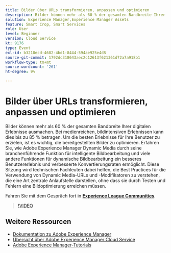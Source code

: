 ```yaml
---
title: Bilder über URLs transformieren, anpassen und optimieren
description: Bilder können mehr als 60 % der gesamten Bandbreite Ihrer digitalen Erlebnisse ausmachen. Bei medienreichen, bildintensiven Erlebnissen kann dies bis zu 85 % betragen. Um die besten Erlebnisse für Ihre Benutzer zu erzielen, ist es wichtig, die bereitgestellten Bilder zu optimieren. Erfahren Sie, wie Adobe Experience Manager Dynamic Media durch seine branchenführende Funktion für intelligente Bildbearbeitung und viele andere Funktionen für dynamische Bildbearbeitung ein besseres Benutzererlebnis und verbesserte Konvertierungsraten ermöglicht. Diese Sitzung wird technischen Fachleuten dabei helfen, die Best Practices für die Verwendung von Dynamic Media-URLs und -Modifikatoren zu verstehen, die eine Art zentrale Anlaufstelle darstellen, ohne dass sie durch Testen und Fehlern eine Bildoptimierung erreichen müssen.
solution: Experience Manager,Experience Manager Assets
feature: Smart Crop, Smart Services
role: User
level: Beginner
version: Cloud Service
kt: 9176
type: Event
exl-id: b3218ecd-4682-4bd1-8444-594ae925e4d8
source-git-commit: 1792dc318643aec2c12613f621361d72a7a918b1
workflow-type: tm+mt
source-wordcount: '261'
ht-degree: 9%

---
```


# Bilder über URLs transformieren, anpassen und optimieren

Bilder können mehr als 60 % der gesamten Bandbreite Ihrer digitalen Erlebnisse ausmachen. Bei medienreichen, bildintensiven Erlebnissen kann dies bis zu 85 % betragen. Um die besten Erlebnisse für Ihre Benutzer zu erzielen, ist es wichtig, die bereitgestellten Bilder zu optimieren. Erfahren Sie, wie Adobe Experience Manager Dynamic Media durch seine branchenführende Funktion für intelligente Bildbearbeitung und viele andere Funktionen für dynamische Bildbearbeitung ein besseres Benutzererlebnis und verbesserte Konvertierungsraten ermöglicht. Diese Sitzung wird technischen Fachleuten dabei helfen, die Best Practices für die Verwendung von Dynamic Media-URLs und -Modifikatoren zu verstehen, die eine Art zentrale Anlaufstelle darstellen, ohne dass sie durch Testen und Fehlern eine Bildoptimierung erreichen müssen.

Fahren Sie mit dem Gespräch fort in **[Experience League Communities](https://adobe.ly/3F58miP)**.

>[!VIDEO](https://video.tv.adobe.com/v/337847/?quality=12&learn=on&hidetitle=true)

## Weitere Ressourcen

- [Dokumentation zu Adobe Experience Manager ](https://experienceleague.adobe.com/docs/experience-manager-cloud-service.html?lang=de)
- [Übersicht über Adobe Experience Manager Cloud Service](https://experienceleague.adobe.com/docs/experience-manager-cloud-service/overview/home.html?lang=de)
- [Adobe Experience Manager-Tutorials](https://experienceleague.adobe.com/docs/experience-manager-tutorials.html?lang=de)
